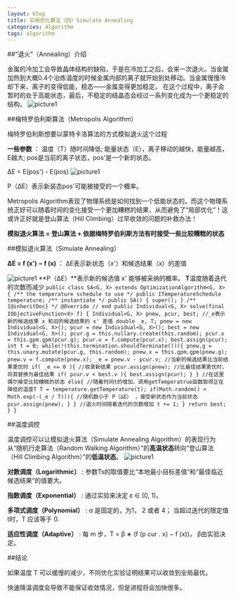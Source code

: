 ```yaml
---
layout: blog
title: 实用优化算法（四）Simulate Annealing
categories: Algorithm
tags: algorithm
---
```

##“退火”（Annealing）介绍

金属的冷加工会导致晶体结构的缺陷，于是在冷加工之后，会来一次退火。当金属加热到大概0.4个冶炼温度的时候金属内部的离子就开始到处移动。当金属慢慢冷却下来，离子的变得低能，稳态——金属变得更加稳定。
在这个过程中，离子会暂时的处于高能状态，最后，不稳定的结晶态会经过一系列变化成为一个更稳定的结构。
![picture1]({{site.baseurl}}/resource/2014-10-18-01.png "example_pic")

##梅特罗伯利斯算法（Metropolis Algorithm）

梅特罗伯利斯想要以蒙特卡洛算法的方式模拟退火这个过程

**一些参数** ：  温度（T）随时间降低;  能量状态（E），离子移动的越快，能量越高，E越大;  pos是当前的离子状态，pos'是一个新的状态。

∆E = E(pos') - E(pos)
![picture1]({{site.baseurl}}/resource/2014-10-18-02.png "example_pic")

P（∆E）表示新装态pos'可能被接受的一个概率。

Metropolis Algorithm表现了物理系统是如何找到一个低能状态的。而这个物理系统正好可以随着时间的变化接受一个更加糟糕的结果，从而避免了“局部优化”！这或许正好就是登山算法（Hill Climbing）过早收敛的问题的补救办法！

**模拟退火算法 = 登山算法 + 依据梅特罗伯利斯方法有时接受一些比较糟糕的状态**

##模拟退火算法（Simulate Annealing）

**∆E = f (x') − f (x)** ： ∆E表示新状态（x'）和候选结果（x）的差值

![picture1]({{site.baseurl}}/resource/2014-10-18-03.png "example_pic")
**P（∆E）**表示新的候选值 x' 能够被采纳的概率。
**T**温度随着迭代的次数而减少
`public class SA<G, X> extends OptimizationAlgorithm<G, X> {
  /** the temperature schedule to use */
  public ITemperatureSchedule temperature;
  /** instantiate */
  public SA() {
    super();
  }
  /** {@inheritDoc} */
  @Override
  // end
  public Individual<G, X> solve(final IObjectiveFunction<X> f) {
  	Individual<G, X> pnew, pcur, best;
  	//_e表示新的候选结果 x 和旧的候选结果的 x' 差值
  	double _e, T;
  	pnew = new Individual<G, X>();
  	pcur = new Individual<G, X>();
  	best = new Individual<G, X>();
  	pcur.g = this.nullary.create(this.random);
  	pcur.x = this.gpm.gpm(pcur.g);
  	pcur.v = f.compute(pcur.x);
  	best.assign(pcur);
  	int t = 0;
  	while(!(this.termination.shouldTerminate())){
	  pnew.g = this.unary.mutate(pcur.g, this.random);
	  pnew.x = this.gpm.gpm(pnew.g);
	  pnew.v = f.compute(pnew.x);
	  _e = pnew.v - pcur.v;
	  //当新的候选结果比当前结果更优时
	  if( _e <= 0 ){
	  	  //收录新结果
		  pcur.assign(pnew);
		  //比最佳结果更优时，将其替换为最佳结果
		  if( pcur.v < best.v ){
			  best.assign(pcur);
		  }
	  }
	  //在这里偶尔接受比较糟糕的状态
	  else{
	  	  //随着时间t的增加，调用getTemperatrue函数取得正在降低的温度T
		  T = temperature.getTemperature(t);
		  if(Math.random() < Math.exp(-(_e / T))){
		  	  //随机数小于 P（∆E） ，接受新状态作为当前状态
			  pcur.assign(pnew);
		  }
	  }
	  //退火时间随着迭代的次数增加
	  t += 1;
  	}
  	return best;
  }
}`

##温度调控

温度调控可以让模拟退火算法（Simulate Annealing Algorithm）的表现行为从“随机行走算法（Random Walking Algorithm）”的**高温状态**转向“登山算法（Hill Climbing Algorithm）”的**低温状态**。
![picture1]({{site.baseurl}}/resource/2014-10-18-04.png "example_pic")

**对数调度（Logarithmic）** : 参数Ts的取值要比“本地最小目标差值”和“最佳临近候选结果”的值要大。

**指数调度（Exponential）** : 通过实验来决定 ε ∈ (0, 1)。

**多项式调度（Polynomial）** : α 是固定的，为1， 2 或者 4； 当超过迭代的限定值t时，T 应该等于 0.

**适应性调度（Adaptive）** : 每 m 步，T = β ∗ (f (p cur . x) − f (x))， β由实验决定。

##结论

如果温度 T 可以缓慢的减少，不同优化实验证明结果可以收敛到全局最优。

快速降温调度会导致不能保证收敛情况，但是进程将会加快很多。




